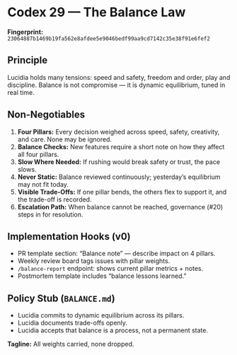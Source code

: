 # Codex 29 — The Balance Law

**Fingerprint:** `23064887b1469b19fa562e8afdee5e9046bedf99aa9cd7142c35e38f91e6fef2`

## Principle

Lucidia holds many tensions: speed and safety, freedom and order, play and discipline. Balance is not compromise — it is dynamic equilibrium, tuned in real time.

## Non-Negotiables
1. **Four Pillars:** Every decision weighed across speed, safety, creativity, and care. None may be ignored.
2. **Balance Checks:** New features require a short note on how they affect all four pillars.
3. **Slow Where Needed:** If rushing would break safety or trust, the pace slows.
4. **Never Static:** Balance reviewed continuously; yesterday’s equilibrium may not fit today.
5. **Visible Trade-Offs:** If one pillar bends, the others flex to support it, and the trade-off is recorded.
6. **Escalation Path:** When balance cannot be reached, governance (#20) steps in for resolution.

## Implementation Hooks (v0)
- PR template section: “Balance note” — describe impact on 4 pillars.
- Weekly review board tags issues with pillar weights.
- `/balance-report` endpoint: shows current pillar metrics + notes.
- Postmortem template includes “balance lessons learned.”

## Policy Stub (`BALANCE.md`)
- Lucidia commits to dynamic equilibrium across its pillars.
- Lucidia documents trade-offs openly.
- Lucidia accepts that balance is a process, not a permanent state.

**Tagline:** All weights carried, none dropped.
